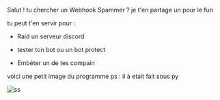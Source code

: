 Salut ! tu chercher un Webhook Spammer ? je t'en partage un pour le fun 

tu peut t'en servir pour : 
 
  
  - Raid un serveur discord 
  
  - tester ton bot ou un bot protect

  - Embéter un de tes compain 

voici une petit image du programme 
    ps : il à etait fait sous py 


![ss](https://imgur.com/PeaQXA5)
